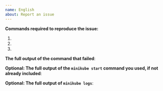 ```yaml
---
name: English
about: Report an issue
---
```

<!-- Please include the exact "minikube start" command line you used-->
**Commands required to reproduce the issue:**

1.
2. 
3.

<!-- Tip: Add `--alsologtostderr -v=1` to the minikube command-line for more information! -->
**The full output of the command that failed**:

**Optional: The full output of the `minikube start` command you used, if not already included**:

**Optional: The full output of `minikube logs`**:
